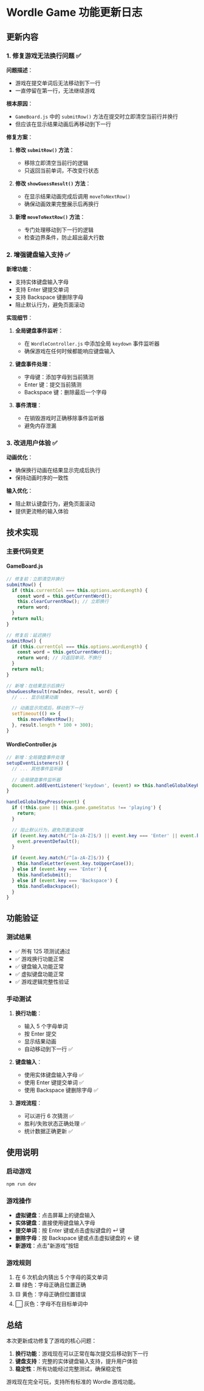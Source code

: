 # Wordle Game 功能更新日志

## 更新内容

### 1. 修复游戏无法换行问题 ✅

**问题描述**：
- 游戏在提交单词后无法移动到下一行
- 一直停留在第一行，无法继续游戏

**根本原因**：
- `GameBoard.js` 中的 `submitRow()` 方法在提交时立即清空当前行并换行
- 但应该在显示结果动画后再移动到下一行

**修复方案**：
1. **修改 `submitRow()` 方法**：
   - 移除立即清空当前行的逻辑
   - 只返回当前单词，不改变行状态

2. **修改 `showGuessResult()` 方法**：
   - 在显示结果动画完成后调用 `moveToNextRow()`
   - 确保动画效果完整展示后再换行

3. **新增 `moveToNextRow()` 方法**：
   - 专门处理移动到下一行的逻辑
   - 检查边界条件，防止超出最大行数

### 2. 增强键盘输入支持 ✅

**新增功能**：
- 支持实体键盘输入字母
- 支持 Enter 键提交单词
- 支持 Backspace 键删除字母
- 阻止默认行为，避免页面滚动

**实现细节**：
1. **全局键盘事件监听**：
   - 在 `WordleController.js` 中添加全局 `keydown` 事件监听器
   - 确保游戏在任何时候都能响应键盘输入

2. **键盘事件处理**：
   - 字母键：添加字母到当前猜测
   - Enter 键：提交当前猜测
   - Backspace 键：删除最后一个字母

3. **事件清理**：
   - 在销毁游戏时正确移除事件监听器
   - 避免内存泄漏

### 3. 改进用户体验 ✅

**动画优化**：
- 确保换行动画在结果显示完成后执行
- 保持动画时序的一致性

**输入优化**：
- 阻止默认键盘行为，避免页面滚动
- 提供更流畅的输入体验

## 技术实现

### 主要代码变更

#### GameBoard.js
```javascript
// 修复前：立即清空并换行
submitRow() {
  if (this.currentCol === this.options.wordLength) {
    const word = this.getCurrentWord();
    this.clearCurrentRow(); // 立即换行
    return word;
  }
  return null;
}

// 修复后：延迟换行
submitRow() {
  if (this.currentCol === this.options.wordLength) {
    const word = this.getCurrentWord();
    return word; // 只返回单词，不换行
  }
  return null;
}

// 新增：在结果显示后换行
showGuessResult(rowIndex, result, word) {
  // ... 显示结果动画

  // 动画显示完成后，移动到下一行
  setTimeout(() => {
    this.moveToNextRow();
  }, result.length * 100 + 300);
}
```

#### WordleController.js
```javascript
// 新增：全局键盘事件处理
setupEventListeners() {
  // ... 其他事件监听器

  // 全局键盘事件监听器
  document.addEventListener('keydown', (event) => this.handleGlobalKeyPress(event));
}

handleGlobalKeyPress(event) {
  if (!this.game || this.game.gameStatus !== 'playing') {
    return;
  }

  // 阻止默认行为，避免页面滚动等
  if (event.key.match(/^[a-zA-Z]$/) || event.key === 'Enter' || event.key === 'Backspace') {
    event.preventDefault();
  }

  if (event.key.match(/^[a-zA-Z]$/)) {
    this.handleLetter(event.key.toUpperCase());
  } else if (event.key === 'Enter') {
    this.handleSubmit();
  } else if (event.key === 'Backspace') {
    this.handleBackspace();
  }
}
```

## 功能验证

### 测试结果
- ✅ 所有 125 项测试通过
- ✅ 游戏换行功能正常
- ✅ 键盘输入功能正常
- ✅ 虚拟键盘功能正常
- ✅ 游戏逻辑完整性验证

### 手动测试
1. **换行功能**：
   - 输入 5 个字母单词
   - 按 Enter 提交
   - 显示结果动画
   - 自动移动到下一行 ✅

2. **键盘输入**：
   - 使用实体键盘输入字母 ✅
   - 使用 Enter 键提交单词 ✅
   - 使用 Backspace 键删除字母 ✅

3. **游戏流程**：
   - 可以进行 6 次猜测 ✅
   - 胜利/失败状态正确处理 ✅
   - 统计数据正确更新 ✅

## 使用说明

### 启动游戏
```bash
npm run dev
```

### 游戏操作
- **虚拟键盘**：点击屏幕上的键盘输入
- **实体键盘**：直接使用键盘输入字母
- **提交单词**：按 Enter 键或点击虚拟键盘的 ↵ 键
- **删除字母**：按 Backspace 键或点击虚拟键盘的 ← 键
- **新游戏**：点击"新游戏"按钮

### 游戏规则
1. 在 6 次机会内猜出 5 个字母的英文单词
2. 🟩 绿色：字母正确且位置正确
3. 🟨 黄色：字母正确但位置错误
4. ⬜ 灰色：字母不在目标单词中

## 总结

本次更新成功修复了游戏的核心问题：
1. **换行功能**：游戏现在可以正常在每次提交后移动到下一行
2. **键盘支持**：完整的实体键盘输入支持，提升用户体验
3. **稳定性**：所有功能经过完整测试，确保稳定性

游戏现在完全可玩，支持所有标准的 Wordle 游戏功能。
